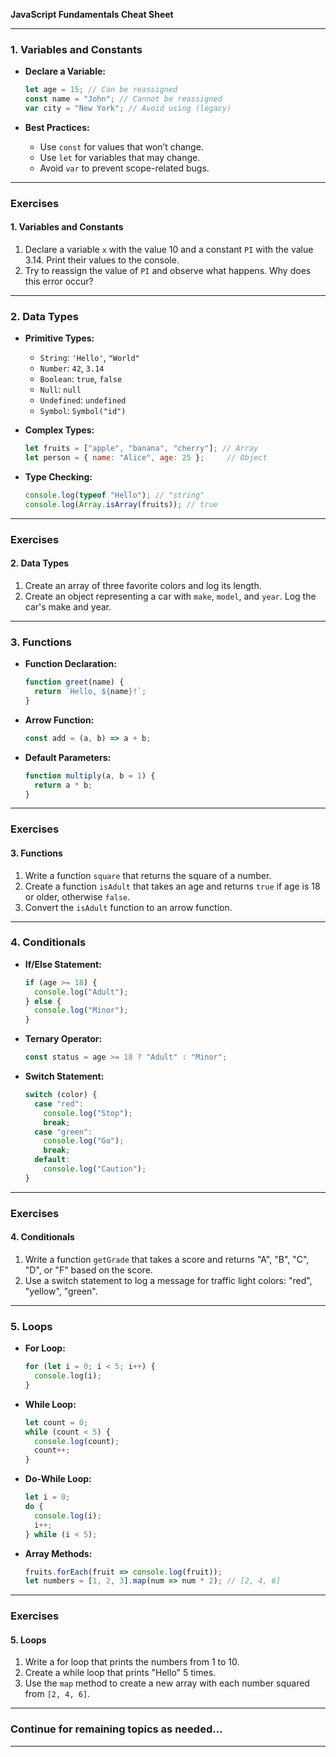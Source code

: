 **JavaScript Fundamentals Cheat Sheet**

---

### 1. Variables and Constants
- **Declare a Variable:**
  ```javascript
  let age = 15; // Can be reassigned
  const name = "John"; // Cannot be reassigned
  var city = "New York"; // Avoid using (legacy)
  ```

- **Best Practices:**
  - Use `const` for values that won’t change.
  - Use `let` for variables that may change.
  - Avoid `var` to prevent scope-related bugs.

---

### Exercises

#### 1. Variables and Constants
1. Declare a variable `x` with the value 10 and a constant `PI` with the value 3.14. Print their values to the console.
2. Try to reassign the value of `PI` and observe what happens. Why does this error occur?

---

### 2. Data Types
- **Primitive Types:**
  - `String`: `'Hello'`, `"World"`
  - `Number`: `42`, `3.14`
  - `Boolean`: `true`, `false`
  - `Null`: `null`
  - `Undefined`: `undefined`
  - `Symbol`: `Symbol("id")`

- **Complex Types:**
  ```javascript
  let fruits = ["apple", "banana", "cherry"]; // Array
  let person = { name: "Alice", age: 25 };     // Object
  ```

- **Type Checking:**
  ```javascript
  console.log(typeof "Hello"); // "string"
  console.log(Array.isArray(fruits)); // true
  ```

---

### Exercises

#### 2. Data Types
1. Create an array of three favorite colors and log its length.
2. Create an object representing a car with `make`, `model`, and `year`. Log the car's make and year.

---

### 3. Functions
- **Function Declaration:**
  ```javascript
  function greet(name) {
    return `Hello, ${name}!`;
  }
  ```

- **Arrow Function:**
  ```javascript
  const add = (a, b) => a + b;
  ```

- **Default Parameters:**
  ```javascript
  function multiply(a, b = 1) {
    return a * b;
  }
  ```

---

### Exercises

#### 3. Functions
1. Write a function `square` that returns the square of a number.
2. Create a function `isAdult` that takes an age and returns `true` if age is 18 or older, otherwise `false`.
3. Convert the `isAdult` function to an arrow function.

---

### 4. Conditionals
- **If/Else Statement:**
  ```javascript
  if (age >= 18) {
    console.log("Adult");
  } else {
    console.log("Minor");
  }
  ```

- **Ternary Operator:**
  ```javascript
  const status = age >= 18 ? "Adult" : "Minor";
  ```

- **Switch Statement:**
  ```javascript
  switch (color) {
    case "red":
      console.log("Stop");
      break;
    case "green":
      console.log("Go");
      break;
    default:
      console.log("Caution");
  }
  ```

---

### Exercises

#### 4. Conditionals
1. Write a function `getGrade` that takes a score and returns "A", "B", "C", "D", or "F" based on the score.
2. Use a switch statement to log a message for traffic light colors: "red", "yellow", "green".

---

### 5. Loops
- **For Loop:**
  ```javascript
  for (let i = 0; i < 5; i++) {
    console.log(i);
  }
  ```

- **While Loop:**
  ```javascript
  let count = 0;
  while (count < 5) {
    console.log(count);
    count++;
  }
  ```

- **Do-While Loop:**
  ```javascript
  let i = 0;
  do {
    console.log(i);
    i++;
  } while (i < 5);
  ```

- **Array Methods:**
  ```javascript
  fruits.forEach(fruit => console.log(fruit));
  let numbers = [1, 2, 3].map(num => num * 2); // [2, 4, 6]
  ```

---

### Exercises

#### 5. Loops
1. Write a for loop that prints the numbers from 1 to 10.
2. Create a while loop that prints "Hello" 5 times.
3. Use the `map` method to create a new array with each number squared from `[2, 4, 6]`.

---

### Continue for remaining topics as needed...

---


